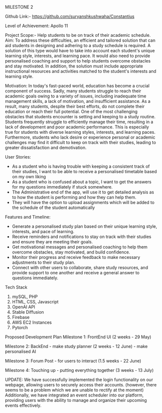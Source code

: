 MILESTONE 2

Github Link:- https://github.com/suryanshkushwaha/Constantius

Level of Achievement: Apollo 11

Project Scope:- Help students to be on track of their academic schedule.
Aim: 
To address these difficulties, an efficient and tailored solution that can aid students in designing and adhering to a study schedule is required. A solution of this type would have to take into account each student's unique learning style, interests, and learning pace. It would also need to provide personalised coaching and support to help students overcome obstacles and stay motivated. In addition, the solution must include appropriate instructional resources and activities matched to the student's interests and learning style.
  
Motivation: 
  In today's fast-paced world, education has become a crucial component of success. Sadly, many students struggle to reach their academic goals owing to a variety of issues, including inadequate time management skills, a lack of motivation, and insufficient assistance. As a result, many students, despite their best efforts, do not complete their education or reach their full potential.
  One of the most challenging obstacles that students encounter is setting and keeping to a study routine. Students frequently struggle to efficiently manage their time, resulting in a lack of development and poor academic performance. This is especially true for students with diverse learning styles, interests, and learning paces. Furthermore, students who lack desire or experience personal or academic challenges may find it difficult to keep on track with their studies, leading to greater dissatisfaction and demotivation.
  
User Stories:
- As a student who is having trouble with keeping a consistent track of their studies, I want to be able to receive a personalised timetable based on my own liking
- As a student who is confused about a topic, I want to get the answers for my questions immediately if stuck somewhere.
- The Administrative end of the app, will use it to get detailed analysis as to how the student is performing and how they can help them.
- They will have the option to upload assignments which will be added to the schedule of the student automatically

Features and Timeline:
- Generate a personalised study plan based on their unique learning style, interests, and pace of learning. 
- Receive reminders and notifications to stay on track with their studies and ensure they are meeting their goals.
- Get motivational messages and personalised coaching to help them overcome obstacles, stay motivated, and build confidence.
- Monitor their progress and receive feedback to make necessary adjustments to their study plan.
- Connect with other users to collaborate, share study resources, and provide support to one another and receive a general answer to questions immediately.

Tech Stack
1. mySQL, PHP
2. HTML, CSS, Javascript
3. OpenAI API
4. Stable Diffusion
5. Firebase
6. AWS EC2 Instances
7. Pytorch


Proposed Development Plan
Milestone 1: FrontEnd UI (2 weeks - 29 May)

Milestone 2: BackEnd - make study planner (2 weeks - 12 June)
                     - make personalised AI

Milestone 3: Forum Post - for users to interact (1.5 weeks - 22 June)

Milestone 4: Touching up - putting everything together (3 weeks - 13 July)



UPDATE:
We have successfully implemented the login functionality on our webpage, allowing users to securely access their accounts. (however, there seems to be a problem which we are unable to rectify at the moment) 
Additionally, we have integrated an event scheduler into our platform, providing users with the ability to manage and organize their upcoming events effectively. 
